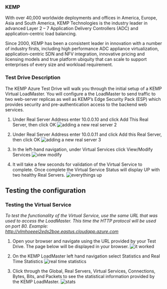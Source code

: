 ### KEMP

With over 40,000 worldwide deployments and offices in America, Europe, Asia and South America, KEMP Technologies is the industry leader in advanced Layer 2 – 7 Application Delivery Controllers (ADC) and application-centric load balancing.

Since 2000, KEMP has been a consistent leader in innovation with a number of industry firsts, including high performance ADC appliance virtualization, application-centric SDN and NFV integration, innovative pricing and licensing models and true platform ubiquity that can scale to support enterprises of every size and workload requirement.

### Test Drive Description

The KEMP Azure Test Drive will walk you through the initial setup of a KEMP Virtual LoadMaster. You will configure a the LoadMaster to send traffic to two web-server replicas as well as KEMP’s Edge Security Pack (ESP) which provides security and pre-authentication access to the backend web services.

1. Under Real Server Address enter 10.0.0.10 and click Add This Real Server, then click OK
![adding a new real server 2](https://github.com/KEMPtechnologies/azure-test-drive/raw/master/images/adding_real_server_step2.png "adding a new real server 2")


1. Under Real Server Address enter 10.0.0.11 and click Add this Real Server, then click OK
![adding a new real server 3](https://github.com/KEMPtechnologies/azure-test-drive/raw/master/images/adding_real_server_step3.png "adding a new real server 3")


1. In the left-hand navigation, under Virtual Services click View/Modify Services
![view modify](https://github.com/KEMPtechnologies/azure-test-drive/raw/master/images/view_modify.png "view modify virtual services")


1. It will take a few seconds for validation of the Virtual Service to complete.  Once complete the Virtual Service Status will display UP with two healthy Real Servers.
![everythings up](https://github.com/KEMPtechnologies/azure-test-drive/raw/master/images/everythings_up.png "everythings up")


## Testing the configuration

### Testing the Virtual Service

*To test the functionality of the Virtual Service, use the same URL that was used to access the LoadMaster. This time the HTTP protocol will be used on port 80. Example: http://vlmhoeeei2eds2boe.eastus.cloudapp.azure.com*


1. Open your browser and navigate using the URL provided by your Test Drive.  The page below will be displayed in your browser.
![it worked](https://github.com/KEMPtechnologies/azure-test-drive/raw/master/images/itworked.png "it worked")


1. On the KEMP LoadMaster left hand navigation select Statistics and Real Time Statistics
![real time statistics](https://github.com/KEMPtechnologies/azure-test-drive/raw/master/images/rts.png "real time statistics")


1. Click through the Global, Real Servers, Virtual Services, Connections, Bytes, Bits, and Packets to see the statistical information provided by the KEMP LoadMaster.
![stats](https://github.com/KEMPtechnologies/azure-test-drive/raw/master/images/stats.png "your stats")
